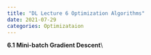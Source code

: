 ```yaml
---
title: "DL Lecture 6 Optimization Algorithms"
date: 2021-07-29
categories: Optimizataion
---
```

**6.1 Mini-batch Gradient Descent**\
